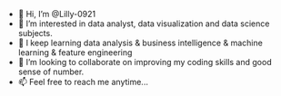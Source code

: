 - 👋 Hi, I’m @Lilly-0921
- 👀 I’m interested in data analyst, data visualization and data science subjects. 
- 🌱 I keep learning data analysis & business intelligence & machine learning & feature engineering 
- 💞️ I’m looking to collaborate on improving my coding skills and good sense of number. 
- 📫 Feel free to reach me anytime...

<!---
Lilly-0921/Lilly-0921 is a ✨ special ✨ repository because its `README.md` (this file) appears on your GitHub profile.
You can click the Preview link to take a look at your changes.
--->
